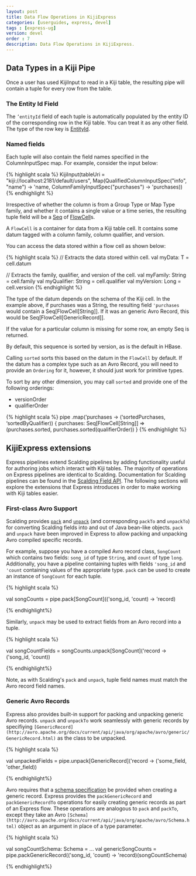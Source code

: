 ```yaml
---
layout: post
title: Data Flow Operations in KijiExpress
categories: [userguides, express, devel]
tags : [express-ug]
version: devel
order : 7
description: Data Flow Operations in KijiExpress.
---
```


## Data Types in a Kiji Pipe

Once a user has used KijiInput to read in a Kiji table, the resulting pipe will contain a tuple for
every row from the table.

### The Entity Id Field

The `’entityId` field of each tuple is automatically populated by the entity ID of the corresponding
row in the Kiji table.  You can treat it as any other field. The type of the row key is
[EntityId]({{site.api_express_devel}}/flow/EntityId.html).

### Named fields

Each tuple will also contain the field names specified in the ColumnInputSpec map. For example,
consider the input below:

{% highlight scala %}
    KijiInput(tableUri = "kiji://localhost:2181/default/users",
        Map(QualifiedColumnInputSpec("info", "name") -> 'name,
            ColumnFamilyInputSpec("purchases") -> 'purchases))
{% endhighlight %}

Irrespective of whether the column is from a Group Type or Map Type family, and whether it contains
a single value or a time series, the resulting tuple field will be a
[Seq](http://www.scala-lang.org/api/2.9.2/index.html#scala.collection.Seq) of
[FlowCell]({{site.api_express_devel}}/flow/org.kiji.express.flow.FlowCell$.html)s.

A `FlowCell` is a container for data from a Kiji table cell. It contains some datum tagged with a
column family, column qualifier, and version.

You can access the data stored within a flow cell as shown below:

{% highlight scala %}
   // Extracts the data stored within cell.
   val myData: T = cell.datum

   // Extracts the family, qualifier, and version of the cell.
   val myFamily: String = cell.family
   val myQualifier: String = cell.qualifier
   val myVersion: Long = cell.version
{% endhighlight %}

The type of the datum depends on the schema of the Kiji cell. In the example above, if purchases was
a String, the resulting field `'purchases` would contain a Seq[FlowCell[String]]. If it was an generic
Avro Record, this would be Seq[FlowCell[GenericRecord]].

If the value for a particular column is missing for some row, an empty Seq is returned.

By default, this sequence is sorted by version, as is the default in HBase.

Calling `sorted` sorts this based on the datum in the `FlowCell` by default. If the datum has a
complex type such as an Avro Record, you will need to provide an `Ordering` for it, however, it
should just work for primitive types.

To sort by any other dimension, you may call `sorted` and provide one of the following orderings:

* versionOrder
* qualifierOrder

{% highlight scala %}
pipe
    .map(‘purchases -> (‘sortedPurchases, ‘sortedByQualifier)) {
      purchases: Seq[FlowCell[String]] => (purchases.sorted, purchases.sorted(qualifierOrder))
    }
{% endhighlight %}

## KijiExpress extensions

Express pipelines extend Scalding pipelines by adding functionality useful for authoring jobs which
interact with Kiji tables. The majority of operations on Express pipelines are identical to
Scalding.  Documentation for Scalding pipelines can be found in the [Scalding Field
API](https://github.com/twitter/scalding/wiki/Fields-based-API-Reference).  The following sections
will explore the extensions that Express introduces in order to make working with Kiji tables
easier.

### First-class Avro Support

Scalding provides
[`pack`](https://github.com/twitter/scalding/wiki/Fields-based-API-Reference#wiki-pack) and
[`unpack`](https://github.com/twitter/scalding/wiki/Fields-based-API-Reference#wiki-unpack) (and
corresponding `packTo` and `unpackTo`) for converting Scalding fields into and out of Java bean-like
objects.  `pack` and `unpack` have been improved in Express to allow packing and unpacking Avro
compiled specific records.

For example, suppose you have a compiled Avro record class, `SongCount` which contains two fields:
`song_id` of type `String`, and `count` of type `long`.  Additionally, you have a pipeline
containing tuples with fields `'song_id` and `'count` containing values of the appropriate type.
`pack` can be used to create an instance of `SongCount` for each tuple.

{% highlight scala %}

  val songCounts = pipe.pack[SongCount](('song_id, 'count) -> 'record)

{% endhighlight%}

Similarly, `unpack` may be used to extract fields from an Avro record into a tuple.

{% highlight scala %}

  val songCountFields = songCounts.unpack[SongCount]('record -> ('song_id, 'count))

{% endhighlight%}

Note, as with Scalding's `pack` and `unpack`, tuple field names must match the Avro record field names.

### Generic Avro Records

Express also provides built-in support for packing and unpacking generic Avro records.  `unpack` and
`unpackTo` work seamlessly with generic records by specifiying
`[GenericRecord](http://avro.apache.org/docs/current/api/java/org/apache/avro/generic/GenericRecord.html)`
as the class to be unpacked.

{% highlight scala %}

  val unpackedFields = pipe.unpack[GenericRecord]('record -> ('some_field, 'other_field))

{% endhighlight%}

Avro requires that a [schema specification](http://avro.apache.org/docs/current/spec.html) be
provided when creating a generic record.  Express provides the `packGenericRecord` and
`packGenericRecordTo` operations for easily creating generic records as part of an Express flow.
These operations are analogous to `pack` and `packTo`, except they take an Avro
`[Schema](http://avro.apache.org/docs/current/api/java/org/apache/avro/Schema.html)` object as an
argument in place of a type parameter.

{% highlight scala %}

  val songCountSchema: Schema = ...
  val genericSongCounts = pipe.packGenericRecord(('song_id, 'count) -> 'record)(songCountSchema)

{% endhighlight%}
